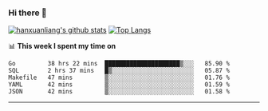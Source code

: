 ### Hi there 👋

<!--
**hanxuanliang/hanxuanliang** is a ✨ _special_ ✨ repository because its `README.md` (this file) appears on your GitHub profile.

Here are some ideas to get you started:

- 🔭 I’m currently working on ...
- 🌱 I’m currently learning ...
- 👯 I’m looking to collaborate on ...
- 🤔 I’m looking for help with ...
- 💬 Ask me about ...
- 📫 How to reach me: ...
- 😄 Pronouns: ...
- ⚡ Fun fact: ...
-->
[![hanxuanliang's github stats](https://github-readme-stats.vercel.app/api?username=hanxuanliang&count_private=true&show_icons=true)](https://github.com/anuraghazra/github-readme-stats)
[![Top Langs](https://github-readme-stats.vercel.app/api/top-langs/?username=hanxuanliang&layout=compact)](https://github.com/anuraghazra/github-readme-stats)

📊 **This week I spent my time on**
<!--START_SECTION:waka-->
```text
Go         38 hrs 22 mins  █████████████████████▒░░░   85.90 % 
SQL        2 hrs 37 mins   █▒░░░░░░░░░░░░░░░░░░░░░░░   05.87 % 
Makefile   47 mins         ▒░░░░░░░░░░░░░░░░░░░░░░░░   01.76 % 
YAML       42 mins         ▒░░░░░░░░░░░░░░░░░░░░░░░░   01.59 % 
JSON       42 mins         ▒░░░░░░░░░░░░░░░░░░░░░░░░   01.58 % 
```
<!--END_SECTION:waka-->

***